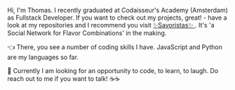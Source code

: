 Hi, I'm Thomas. I recently graduated at Codaisseur's Academy (Amsterdam) as Fullstack Developer. If you want to check out my projects, great! - have a look at my repositories and I recommend you visit [✨Savoristas✨ ](https://savoristas.netlify.app/). It's 'a Social Network for Flavor Combinations' in the making.

👈 There, you see a number of coding skills I have. JavaScript and Python are my languages so far.

🔭 Currently I am looking for an opportunity to code, to learn, to laugh.
Do reach out to me if you want to talk! ☕☕
